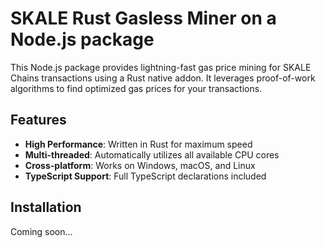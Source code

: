 # SKALE Rust Gasless Miner on a Node.js package

This Node.js package provides lightning-fast gas price mining for SKALE Chains transactions using a Rust native addon. It leverages proof-of-work algorithms to find optimized gas prices for your transactions.

## Features

- **High Performance**: Written in Rust for maximum speed
- **Multi-threaded**: Automatically utilizes all available CPU cores
- **Cross-platform**: Works on Windows, macOS, and Linux
- **TypeScript Support**: Full TypeScript declarations included

## Installation

Coming soon...